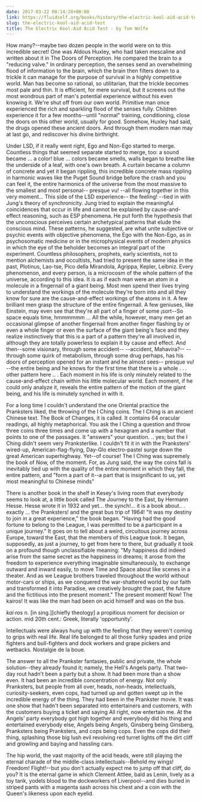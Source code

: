 ```yaml
---
date: 2017-03-22 08:14:28+00:00
link: https://fluidself.org/books/history/the-electric-kool-aid-acid-test
slug: the-electric-kool-aid-acid-test
title: The Electric Kool-Aid Acid Test - by Tom Wolfe
---
```


How many?--maybe two dozen people in the world were on to this incredible secret! One was Aldous Huxley, who had taken mescaline and written about it in The Doors of Perception. He compared the brain to a "reducing valve." In ordinary perception, the senses send an overwhelming flood of information to the brain, which the brain then filters down to a trickle it can manage for the purpose of survival in a highly competitive world. Man has become so rational, so utilitarian, that the trickle becomes most pale and thin. It is efficient, for mere survival, but it screens out the most wondrous part of man's potential experience without his even knowing it. We're shut off from our own world. Primitive man once experienced the rich and sparkling flood of the senses fully. Children experience it for a few months--until "normal" training, conditioning, close the doors on this other world, usually for good. Somehow, Huxley had said, the drugs opened these ancient doors. And through them modern man may at last go, and rediscover his divine birthright.

Under LSD, if it really went right, Ego and Non-Ego started to merge. Countless things that seemed separate started to merge, too: a sound became ... a color! blue ... colors became smells, walls began to breathe like the underside of a leaf, with one's own breath. A curtain became a column of concrete and yet it began rippling, this incredible concrete mass rippling in harmonic waves like the Puget Sound bridge before the crash and you can feel it, the entire harmonics of the universe from the most massive to the smallest and most personal-- presque vu! --all flowing together in this very moment... This side of the LSD experience-- the feeling! --tied in with Jung's theory of synchronicity. Jung tried to explain the meaningful coincidences that occur in life and cannot be explained by cause-and-effect reasoning, such as ESP phenomena. He put forth the hypothesis that the unconscious perceives certain archetypical patterns that elude the conscious mind. These patterns, he suggested, are what unite subjective or psychic events with objective phenomena, the Ego with the Non-Ego, as in psychosomatic medicine or in the microphysical events of modern physics in which the eye of the beholder becomes an integral part of the experiment. Countless philosophers, prophets, early scientists, not to mention alchemists and occultists, had tried to present the same idea in the past, Plotinus, Lao-tse, Pico della Mirandola, Agrippa, Kepler, Leibniz. Every phenomenon, and every person, is a microcosm of the whole pattern of the universe, according to this idea. It is as if each man were an atom in a molecule in a fingernail of a giant being. Most men spend their lives trying to understand the workings of the molecule they're born into and all they know for sure are the cause-and-effect workings of the atoms in it. A few brilliant men grasp the structure of the entire fingernail. A few geniuses, like Einstein, may even see that they're all part of a finger of some ¡sort--So space equals time, hmmmmmm ... All the while, however, many men get an occasional glimpse of another fingernail from another finger flashing by or even a whole finger or even the surface of the giant being's face and they realize instinctively that this is a part of a pattern they're all involved in, although they are totally powerless to explain it by cause and effect. And then--some visionary, through some accident-- --accident, Mahavira?-- --through some quirk of metabolism, through some drug perhaps, has his doors of perception opened for an instant and he almost sees-- presque vu! --the entire being and he knows for the first time that there is a whole . . . other pattern here .. . Each moment in his life is only minutely related to the cause-and-effect chain within his little molecular world. Each moment, if he could only analyze it, reveals the entire pattern of the motion of the giant being, and his life is minutely synched in with it.

For a long time I couldn't understand the one Oriental practice the Pranksters liked, the throwing of the I Ching coins. The I Ching is an ancient Chinese text. The Book of Changes, it is called. It contains 64 oracular readings, all highly metaphorical. You ask the I Ching a question and throw three coins three times and come up with a hexagram and a number that points to one of the passages. It "answers" your question. .. yes; but the I Ching didn't seem very Pranksterlike. I couldn't fit it in with the Pranksters' wired-up, American-flag-flying, Day-Glo electro-pastel surge down the great American superhighway. Yet--of course! The I Ching was supremely the book of Now, of the moment. For, as Jung said, the way the coins fall is inevitably tied up with the quality of the entire moment in which they fall, the entire pattern, and "form a part of it--a part that is insignificant to us, yet most meaningful to Chinese minds"

There is another book in the shelf in Kesey's living room that everybody seems to look at, a little book called The Journey to the East, by Hermann Hesse. Hesse wrote it in 1932 and yet... the synch!... it is a book about.. . exactly ... the Pranksters! and the great bus trip of 1964! "It was my destiny to join in a great experience," the book began. "Having had the good fortune to belong to the League, I was permitted to be a participant in a unique journey." It goes on to tell about a weird, circuitous journey across Europe, toward the East, that the members of this League took. It began, supposedly, as just a journey, to get from here to there, but gradually it took on a profound though unclassifiable meaning: "My happiness did indeed arise from the same secret as the happiness in dreams; it arose from the freedom to experience everything imaginable simultaneously, to exchange outward and inward easily, to move Time and Space about like scenes in a theater. And as we League brothers traveled throughout the world without motor-cars or ships, as we conquered the war-shattered world by our faith and transformed it into Paradise, we creatively brought the past, the future and the fictitious into the present moment." The present moment! Now! The kairos! It was like the man had been on acid himself and was on the bus.

_kai·ros_ n. [in sing.][chiefly theology] a propitious moment for decision or action. mid 20th cent.: Greek, literally 'opportunity'.

Intellectuals were always hung up with the feeling that they weren't coming to grips with real life. Real life belonged to all those funky spades and prize fighters and bull-fighters and dock workers and grape pickers and wetbacks. Nostalgie de la boue.

The answer to all the Prankster fantasies, public and private, the whole solution--they already found it; namely, the Hell's Angels party. That two-day rout hadn't been a party but a show. It had been more than a show even. It had been an incredible concentration of energy. Not only Pranksters, but people from all over, heads, non-heads, intellectuals, curiosity-seekers, even cops, had turned up and gotten swept up in the incredible energy of the thing. They had been in the Prankster movie. It was one show that hadn't been separated into entertainers and customers, with the customers buying a ticket and saying All right, now entertain me. At the Angels' party everybody got high together and everybody did his thing and entertained everybody else, Angels being Angels, Ginsberg being Ginsberg, Pranksters being Pranksters, and cops being cops. Even the cops did their thing, splashing those big lush evil revolving red turret lights off the dirt cliff and growling and baying and hassling cars.

The hip world, the vast majority of the acid heads, were still playing the eternal charade of the middle-class intellectuals--Behold my wings! Freedom! Flight!--but you don't actually expect me to jump off that cliff, do you? It is the eternal game in which Clement Attlee, bald as Lenin, lively as a toy tank, yodels blood to the dockworkers of Liverpool--and dies buried in striped pants with a magenta sash across his chest and a coin with the Queen's likeness upon each eyelid.
